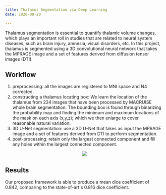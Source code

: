 ```yaml
---
title: Thalamus Segmentation via Deep Learning
date: 2020-09-20

---
```


Thalamus segmentation is essential to quantify thalamic volume changes, which plays an important roll in studies that are related to neural system diseases, such as brain injury, amnesia, visual disorders, etc. In this project, thalamus is segmented using a 3D convolutional neural network that takes the MPRAGE image and a set of features derived from diffusion tensor images (DTI). 


## Workflow
1. preprocessing: all the images are registered to MNI space and N4 corrected.
2. constructing a thalamus locating box: 
We learn the location of the thalamus from 234 images that have been processed by MACRUISE whole brain segmentation. The bounding box is found through binarizing the probability map and finding the minimum and maximum locations of the mask on each axis (x,y,z); which we then enlarge to cover reasonable natural variation.
3. 3D U-Net segmentation: use a 3D U-Net that takes as input the MPRAGE image and a set of features derived from DTI to perform segmentation.
4. post-processing: retain only the largest connected component and fill any holes within the largest connected component.

<p align="center">
  <img src="https://github.com/shangxwang/shangxwang.github.io/blob/master/github/thalamus_workflow.png?raw=true">
</p>

## Results
Our proposed framework is able to produce a mean dice coefficient of 0.842, comparing to the state-of-art's 0.816 dice coefficient.
